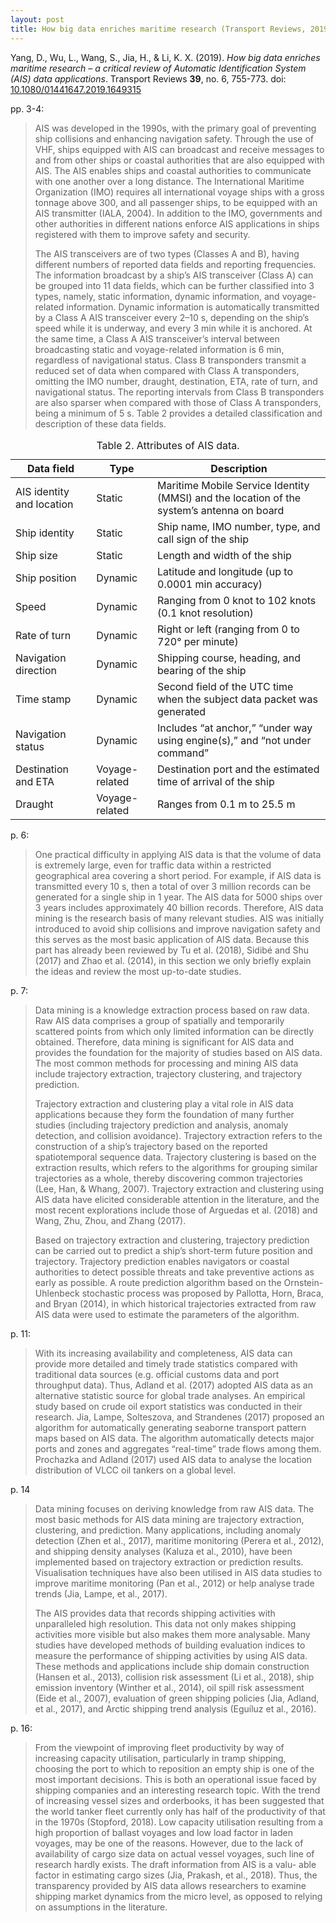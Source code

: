 ```yaml
---
layout: post
title: How big data enriches maritime research (Transport Reviews, 2019)
---
```


Yang, D., Wu, L., Wang, S., Jia, H., & Li, K. X. (2019). *How big data enriches maritime research – a critical review of Automatic Identification System (AIS) data applications*. Transport Reviews **39**, no. 6, 755-773. doi: [10.1080/01441647.2019.1649315](https://doi.org/10.1080/01441647.2019.1649315)

pp. 3-4:

> AIS was developed in the 1990s, with the primary goal of preventing ship collisions and
> enhancing navigation safety. Through the use of VHF, ships equipped with AIS can broadcast
> and receive messages to and from other ships or coastal authorities that are also
> equipped with AIS. The AIS enables ships and coastal authorities to communicate with
> one another over a long distance. The International Maritime Organization (IMO) requires
> all international voyage ships with a gross tonnage above 300, and all passenger ships, to
> be equipped with an AIS transmitter (IALA, 2004). In addition to the IMO, governments and
> other authorities in different nations enforce AIS applications in ships registered with them
> to improve safety and security.
>
> The AIS transceivers are of two types (Classes A and B), having different numbers of
> reported data fields and reporting frequencies. The information broadcast by a ship’s
> AIS transceiver (Class A) can be grouped into 11 data fields, which can be further classified
> into 3 types, namely, static information, dynamic information, and voyage-related information.
> Dynamic information is automatically transmitted by a Class A AIS transceiver
> every 2–10 s, depending on the ship’s speed while it is underway, and every 3 min
> while it is anchored. At the same time, a Class A AIS transceiver’s interval between
> broadcasting static and voyage-related information is 6 min, regardless of navigational status.
> Class B transponders transmit a reduced set of data when compared with Class A transponders,
> omitting the IMO number, draught, destination, ETA, rate of turn, and navigational status.
> The reporting intervals from Class B transponders are also sparser when
> compared with those of Class A transponders, being a minimum of 5 s. Table 2 provides
> a detailed classification and description of these data fields.

<table>
  <caption>Table 2. Attributes of AIS data.</caption>
  <thead>
    <tr>
      <th>Data field</th>
      <th>Type</th>
      <th>Description</th>
    </tr>
  </thead>
  <tbody>
    <tr>
      <td>AIS identity and location</td>
      <td>Static</td>
      <td>Maritime Mobile Service Identity (MMSI) and the location of the system’s antenna on board</td>
    </tr>
    <tr>
      <td>Ship identity</td>
      <td>Static</td>
      <td>Ship name, IMO number, type, and call sign of the ship</td>
    </tr>
    <tr>
      <td>Ship size</td>
      <td>Static</td>
      <td>Length and width of the ship</td>
    </tr>
    <tr>
      <td>Ship position</td>
      <td>Dynamic</td>
      <td>Latitude and longitude (up to 0.0001 min accuracy)</td>
    </tr>
    <tr>
      <td>Speed</td>
      <td>Dynamic</td>
      <td>Ranging from 0 knot to 102 knots (0.1 knot resolution)</td>
    </tr>
    <tr>
      <td>Rate of turn</td>
      <td>Dynamic</td>
      <td>Right or left (ranging from 0 to 720° per minute)</td>
    </tr>
    <tr>
      <td>Navigation direction</td>
      <td>Dynamic</td>
      <td>Shipping course, heading, and bearing of the ship</td>
    </tr>
    <tr>
      <td>Time stamp</td>
      <td>Dynamic</td>
      <td>Second field of the UTC time when the subject data packet was generated</td>
    </tr>
    <tr>
      <td>Navigation status</td>
      <td>Dynamic</td>
      <td>Includes “at anchor,” “under way using engine(s),” and “not under command”</td>
    </tr>
    <tr>
      <td>Destination and ETA</td>
      <td>Voyage-related</td>
      <td>Destination port and the estimated time of arrival of the ship</td>
    </tr>
    <tr>
      <td>Draught</td>
      <td>Voyage-related</td>
      <td>Ranges from 0.1 m to 25.5 m</td>
    </tr>
  </tbody>
</table>

p. 6:

> One practical difficulty in applying AIS data is that the volume of data is extremely large,
> even for traffic data within a restricted geographical area covering a short period. For
> example, if AIS data is transmitted every 10 s, then a total of over 3 million records
> can be generated for a single ship in 1 year. The AIS data for 5000 ships over 3 years
> includes approximately 40 billion records. Therefore, AIS data mining is the research
> basis of many relevant studies. AIS was initially introduced to avoid ship collisions and
> improve navigation safety and this serves as the most basic application of AIS data.
> Because this part has already been reviewed by Tu et al. (2018), Sidibé and Shu (2017)
> and Zhao et al. (2014), in this section we only briefly explain the ideas and review the
> most up-to-date studies.

p. 7:

> Data mining is a knowledge extraction process based on raw data. Raw AIS data comprises
> a group of spatially and temporarily scattered points from which only limited information
> can be directly obtained. Therefore, data mining is significant for AIS data and provides the
> foundation for the majority of studies based on AIS data. The most common methods for
> processing and mining AIS data include trajectory extraction, trajectory clustering, and trajectory prediction.
>
> Trajectory extraction and clustering play a vital role in AIS data applications because
> they form the foundation of many further studies (including trajectory prediction and
> analysis, anomaly detection, and collision avoidance). Trajectory extraction refers to the
> construction of a ship’s trajectory based on the reported spatiotemporal sequence data.
> Trajectory clustering is based on the extraction results, which refers to the algorithms
> for grouping similar trajectories as a whole, thereby discovering common trajectories
> (Lee, Han, & Whang, 2007). Trajectory extraction and clustering using AIS data have elicited
> considerable attention in the literature, and the most recent explorations include those of
> Arguedas et al. (2018) and Wang, Zhu, Zhou, and Zhang (2017).
>
> Based on trajectory extraction and clustering, trajectory prediction can be carried out to
> predict a ship’s short-term future position and trajectory. Trajectory prediction enables
> navigators or coastal authorities to detect possible threats and take preventive actions
> as early as possible. A route prediction algorithm based on the Ornstein-Uhlenbeck stochastic process
> was proposed by Pallotta, Horn, Braca, and Bryan (2014), in which historical
> trajectories extracted from raw AIS data were used to estimate the parameters of the
> algorithm.

p. 11:

> With its increasing availability and completeness, AIS data can provide more detailed and
> timely trade statistics compared with traditional data sources (e.g. official customs data
> and port throughput data). Thus, Adland et al. (2017) adopted AIS data as an alternative
> statistic source for global trade analyses. An empirical study based on crude oil export statistics
> was conducted in their research. Jia, Lampe, Solteszova, and Strandenes (2017) proposed
> an algorithm for automatically generating seaborne transport pattern maps based
> on AIS data. The algorithm automatically detects major ports and zones and aggregates
> “real-time” trade flows among them. Prochazka and Adland (2017) used AIS data to
> analyse the location distribution of VLCC oil tankers on a global level.

p. 14

> Data mining focuses on deriving knowledge from raw AIS data. The most basic
> methods for AIS data mining are trajectory extraction, clustering, and prediction. Many
> applications, including anomaly detection (Zhen et al., 2017), maritime monitoring
> (Perera et al., 2012), and shipping density analyses (Kaluza et al., 2010), have been
> implemented based on trajectory extraction or prediction results. Visualisation techniques
> have also been utilised in AIS data studies to improve maritime monitoring (Pan et al.,
> 2012) or help analyse trade trends (Jia, Lampe, et al., 2017).
>
> The AIS provides data that records shipping activities with unparalleled high resolution.
> This data not only makes shipping activities more visible but also makes them more analysable.
> Many studies have developed methods of building evaluation indices to measure
> the performance of shipping activities by using AIS data. These methods and applications
> include ship domain construction (Hansen et al., 2013), collision risk assessment (Li et al.,
> 2018), ship emission inventory (Winther et al., 2014), oil spill risk assessment (Eide et al.,
> 2007), evaluation of green shipping policies (Jia, Adland, et al., 2017), and Arctic shipping
> trend analysis (Eguíluz et al., 2016).

p. 16:

> From the viewpoint of improving fleet productivity by way of increasing capacity utilisation,
> particularly in tramp shipping, choosing the port to which to reposition an empty
> ship is one of the most important decisions. This is both an operational issue faced by shipping
> companies and an interesting research topic. With the trend of increasing vessel sizes
> and orderbooks, it has been suggested that the world tanker fleet currently only has half of
> the productivity of that in the 1970s (Stopford, 2018). Low capacity utilisation resulting
> from a high proportion of ballast voyages and low load factor in laden voyages, may be
> one of the reasons. However, due to the lack of availability of cargo size data on actual
> vessel voyages, such line of research hardly exists. The draft information from AIS is a valu-
> able factor in estimating cargo sizes (Jia, Prakash, et al., 2018). Thus, the transparency provided
> by AIS data allows researchers to examine shipping market dynamics from the micro
> level, as opposed to relying on assumptions in the literature.